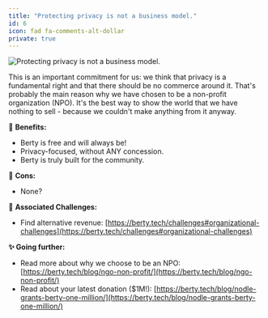 ```yaml
---
title: "Protecting privacy is not a business model."
id: 6
icon: fad fa-comments-alt-dollar
private: true
---
```


![Protecting privacy is not a business model.](photo-1614260938313-a7fc1a7ad0d2.jpeg)

This is an important commitment for us: we think that privacy is a fundamental right and that there should be no commerce around it. That's probably the main reason why we have chosen to be a non-profit organization (NPO). It's the best way to show the world that we have nothing to sell - because we couldn't make anything from it anyway.

🚀 **Benefits:**

- Berty is free and will always be!
- Privacy-focused, without ANY concession.
- Berty is truly built for the community.

🤨 **Cons:**

- None?

 💪 **Associated Challenges:**

- Find alternative revenue: [https://berty.tech/challenges#organizational-challenges](https://berty.tech/challenges#organizational-challenges)

**✨ Going further:**

- Read more about why we choose to be an NPO: [https://berty.tech/blog/ngo-non-profit/](https://berty.tech/blog/ngo-non-profit/)
- Read about your latest donation ($1M!): [https://berty.tech/blog/nodle-grants-berty-one-million/](https://berty.tech/blog/nodle-grants-berty-one-million/)